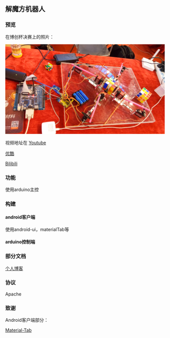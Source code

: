 ## 解魔方机器人

### 预览

在博创杯决赛上的照片：

![在博创杯决赛上的照片](picture/20150725.jpg)

视频地址在
[Youtube](https://www.youtube.com/watch?v=wW4ma2hvvAI)

[优酷](http://v.youku.com/v_show/id_XMTQ1NjExMTk3Mg==.html)

[Bilibili](http://www.bilibili.com/video/av6760518/)

### 功能

使用arduino主控

### 构建

#### android客户端
使用android-ui，materialTab等

#### arduino控制端

### 部分文档

[个人博客](http://dbqf.xyz)

### 协议
Apache 

### 致谢

Android客户端部分：

[Material-Tab](https://github.com/neokree/MaterialTabs)
